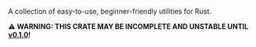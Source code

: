 A collection of easy-to-use, beginner-friendly utilities for Rust.

**⚠️ WARNING: THIS CRATE MAY BE INCOMPLETE AND UNSTABLE UNTIL
[v0.1.0](https://github.com/jeremyBanks/ez/issues/1)!**
